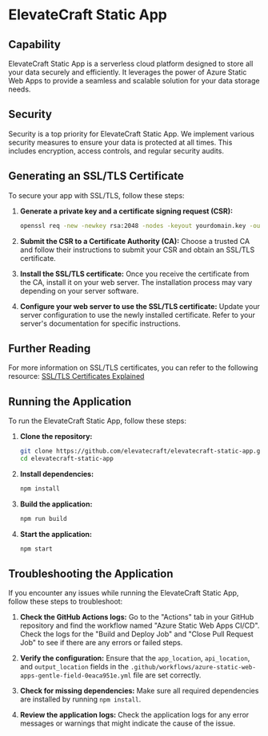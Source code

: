 # ElevateCraft Static App

## Capability

ElevateCraft Static App is a serverless cloud platform designed to store all your data securely and efficiently. It leverages the power of Azure Static Web Apps to provide a seamless and scalable solution for your data storage needs.

## Security

Security is a top priority for ElevateCraft Static App. We implement various security measures to ensure your data is protected at all times. This includes encryption, access controls, and regular security audits.

## Generating an SSL/TLS Certificate

To secure your app with SSL/TLS, follow these steps:

1. **Generate a private key and a certificate signing request (CSR):**
   ```sh
   openssl req -new -newkey rsa:2048 -nodes -keyout yourdomain.key -out yourdomain.csr
   ```

2. **Submit the CSR to a Certificate Authority (CA):**
   Choose a trusted CA and follow their instructions to submit your CSR and obtain an SSL/TLS certificate.

3. **Install the SSL/TLS certificate:**
   Once you receive the certificate from the CA, install it on your web server. The installation process may vary depending on your server software.

4. **Configure your web server to use the SSL/TLS certificate:**
   Update your server configuration to use the newly installed certificate. Refer to your server's documentation for specific instructions.

## Further Reading

For more information on SSL/TLS certificates, you can refer to the following resource:
[SSL/TLS Certificates Explained](https://www.ssl.com/faqs/what-is-an-ssl-tls-certificate/)

## Running the Application

To run the ElevateCraft Static App, follow these steps:

1. **Clone the repository:**
   ```sh
   git clone https://github.com/elevatecraft/elevatecraft-static-app.git
   cd elevatecraft-static-app
   ```

2. **Install dependencies:**
   ```sh
   npm install
   ```

3. **Build the application:**
   ```sh
   npm run build
   ```

4. **Start the application:**
   ```sh
   npm start
   ```

## Troubleshooting the Application

If you encounter any issues while running the ElevateCraft Static App, follow these steps to troubleshoot:

1. **Check the GitHub Actions logs:**
   Go to the "Actions" tab in your GitHub repository and find the workflow named "Azure Static Web Apps CI/CD". Check the logs for the "Build and Deploy Job" and "Close Pull Request Job" to see if there are any errors or failed steps.

2. **Verify the configuration:**
   Ensure that the `app_location`, `api_location`, and `output_location` fields in the `.github/workflows/azure-static-web-apps-gentle-field-0eaca951e.yml` file are set correctly.

3. **Check for missing dependencies:**
   Make sure all required dependencies are installed by running `npm install`.

4. **Review the application logs:**
   Check the application logs for any error messages or warnings that might indicate the cause of the issue.
